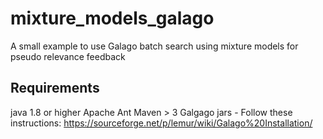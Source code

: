 # mixture_models_galago
A small example to use Galago batch search using mixture models for pseudo relevance feedback

## Requirements
java 1.8 or higher
Apache Ant Maven > 3
Galgago jars - Follow these instructions:
https://sourceforge.net/p/lemur/wiki/Galago%20Installation/
